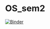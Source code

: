 # OS_sem2

[![Binder](https://mybinder.org/badge_logo.svg)](https://mybinder.org/v2/gh/Gnortss/OS_sem2/master)
